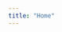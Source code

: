 ```yaml
---
title: "Home"
---
```



<meta name="viewport" content="initial-scale=1,maximum-scale=1,user-scalable=no" />
<script src="https://api.mapbox.com/mapbox-gl-js/v1.12.0/mapbox-gl.js"></script>
<link href="https://api.mapbox.com/mapbox-gl-js/v1.12.0/mapbox-gl.css" rel="stylesheet" />
<style>
	#map {  width: 100%; min-height: 600px;}
</style>

<script src="https://api.mapbox.com/mapbox-gl-js/plugins/mapbox-gl-geocoder/v4.5.1/mapbox-gl-geocoder.min.js"></script>
<link
rel="stylesheet"
href="https://api.mapbox.com/mapbox-gl-js/plugins/mapbox-gl-geocoder/v4.5.1/mapbox-gl-geocoder.css"
type="text/css"
/>
<!-- Promise polyfill script required to use Mapbox GL Geocoder in IE 11 -->
<script src="https://cdn.jsdelivr.net/npm/es6-promise@4/dist/es6-promise.min.js"></script>
<script src="https://cdn.jsdelivr.net/npm/es6-promise@4/dist/es6-promise.auto.min.js"></script>
 
<div id="map" ></div>

<script>
	// TO MAKE THE MAP APPEAR YOU MUST
	// ADD YOUR ACCESS TOKEN FROM
	// https://account.mapbox.com
	mapboxgl.accessToken = 'pk.eyJ1Ijoia2F0aWVwYXRyaWNrIiwiYSI6ImNrZnEwODI5MjA0cTkycm52NmRuNm8xdDgifQ.Lsoa80KZxwPYRMWrVijURw';
    var map = new mapboxgl.Map({
        container: 'map',
        style: 'mapbox://styles/mapbox/streets-v11',
        center: [-79.4512, 43.6568],
        zoom: 13
    });
 
map.addControl(
    new MapboxGeocoder({
        accessToken: mapboxgl.accessToken,
        mapboxgl: mapboxgl
    })
);
</script>